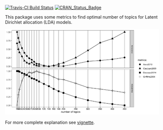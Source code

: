 <!-- README.md is generated from README.Rmd. Please edit that file -->
[![Travis-CI Build
Status](https://travis-ci.org/nikita-moor/ldatuning.svg?branch=master)](https://travis-ci.org/nikita-moor/ldatuning)
[![CRAN\_Status\_Badge](http://www.r-pkg.org/badges/version/ldatuning)](https://cran.r-project.org/package=ldatuning)

This package uses some metrics to find optimal number of topics for
Latent Dirichlet allocation (LDA) models.

![](README-example-1.png)

For more complete explanation see
[vignette](http://rpubs.com/siri/ldatuning).
